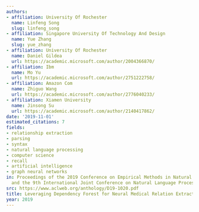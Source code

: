 ```yaml
---
authors:
- affiliation: University Of Rochester
  name: Linfeng Song
  slug: linfeng_song
- affiliation: Singapore University Of Technology And Design
  name: Yue Zhang
  slug: yue_zhang
- affiliation: University Of Rochester
  name: Daniel Gildea
  url: https://academic.microsoft.com/author/2004366870/
- affiliation: Ibm
  name: Mo Yu
  url: https://academic.microsoft.com/author/2751222758/
- affiliation: Amazon Com
  name: Zhiguo Wang
  url: https://academic.microsoft.com/author/2776040233/
- affiliation: Xiamen University
  name: Jinsong Su
  url: https://academic.microsoft.com/author/2140417862/
date: '2019-11-01'
estimated_citations: 7
fields:
- relationship extraction
- parsing
- syntax
- natural language processing
- computer science
- recall
- artificial intelligence
- graph neural networks
in: Proceedings of the 2019 Conference on Empirical Methods in Natural Language Processing
  and the 9th International Joint Conference on Natural Language Processing (EMNLP-IJCNLP)
src: https://www.aclweb.org/anthology/D19-1020.pdf
title: Leveraging Dependency Forest for Neural Medical Relation Extraction
year: 2019
---
```


